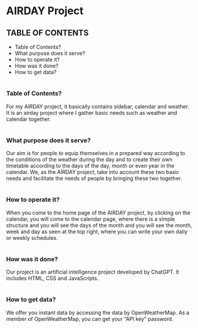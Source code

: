 # AIRDAY Project

## TABLE OF CONTENTS

- Table of Contents?
- What purpose does it serve?
- How to operate it?
- How was it done?
- How to get data?
#
### Table of Contents?
For my AIRDAY project, it basically contains sidebar, calendar and weather. It is an airday project where I gather basic needs such as weather and calendar together.
#
### What purpose does it serve?
Our aim is for people to equip themselves in a prepared way according to the conditions of the weather during the day and to create their own timetable according to the days of the day, month or even year in the calendar. We, as the AİRDAY project, take into account these two basic needs and facilitate the needs of people by bringing these two together. 
#
### How to operate it?
When you come to the home page of the AIRDAY project, by clicking on the calendar, you will come to the calendar page, where there is a simple structure and you will see the days of the month and you will see the month, week and day as seen at the top right, where you can write your own daily or weekly schedules.   
#
### How was it done?
Our project is an artificial intelligence project developed by ChatGPT. It includes HTML, CSS and JavaScripts.
#
### How to get data?
We offer you instant data by accessing the data by OpenWeatherMap. As a member of OpenWeatherMap, you can get your “API key” password.
